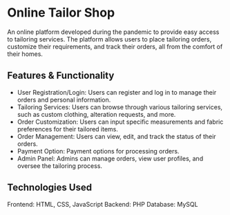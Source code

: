 # Online Tailor Shop
An online platform developed during the pandemic to provide easy access to tailoring services. The platform allows users to place tailoring orders, customize their requirements, and track their orders, all from the comfort of their homes.

## Features & Functionality
- User Registration/Login: Users can register and log in to manage their orders and personal information.
- Tailoring Services: Users can browse through various tailoring services, such as custom clothing, alteration requests, and more.
- Order Customization: Users can input specific measurements and fabric preferences for their tailored items.
- Order Management: Users can view, edit, and track the status of their orders.
- Payment Option: Payment options for processing orders.
- Admin Panel: Admins can manage orders, view user profiles, and oversee the tailoring process.

## Technologies Used
Frontend: HTML, CSS, JavaScript 
Backend: PHP 
Database: MySQL
